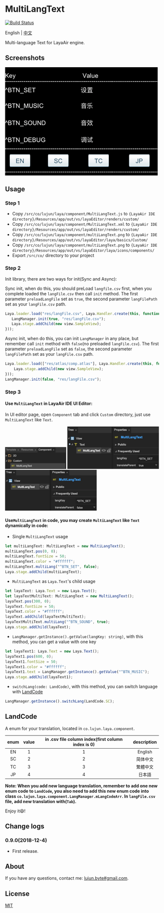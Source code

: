 # MultiLangText

[![Build Status](https://travis-ci.org/whilu/MultiLangText.svg)](https://travis-ci.org/whilu/MultiLangText)

English | [中文](README-zh_CN.md)

Multi-language Text for LayaAir engine.

## Screenshots

<img src="/screenshots/MultiLangText_screen_record_1.0.0.gif" alt="MultiLangText_screen_record_1.0.0.gif" title="MultiLangText_screen_record_1.0.0.gif" width="500" height="353" />

## Usage

### Step 1

- Copy ```/src/co/lujun/laya/component/MultiLangText.js``` to ```{LayaAir IDE directory}/Resources/app/out/vs/layaEditor/renders/custom/```
- Copy ```/src/co/lujun/laya/component/MultiLangText.xml``` to ```{LayaAir IDE directory}/Resources/app/out/vs/layaEditor/renders/custom/```
- Copy ```/src/co/lujun/laya/component/multiLangText.png``` to ```{LayaAir IDE directory}/Resources/app/out/vs/layaEditor/laya/basics/Custom/```
- Copy ```/src/co/lujun/laya/component/multiLangText.png``` to ```{LayaAir IDE directory}/Resources/app/out/vs/layaEditor/laya/icons/components/```
- Export ```/src/co/``` directory to your project

### Step 2

Init library, there are two ways for init(Sync and Async):

Sync init, when do this, you should preLoad ```langfile.csv``` first, when you complete loaded the ```langFile.csv``` then call ```init``` method. The first parameter ```preloadLangFile``` set as ```true```, the second parameter ```langFilePath``` set as your ```langFile.csv``` path.

```typescript
Laya.loader.load("res/langFile.csv", Laya.Handler.create(this, function(){
   LangManager.init(true, "res/langFile.csv");
   Laya.stage.addChild(new view.SampleView);
}));
```

Async init, when do this, you can init ```LangManager``` in any place, but remember call ```init``` method with ```false```(no preloaded ```langFile.csv```). The first parameter ```preloadLangFile``` set as ```false```, the second parameter ```langFilePath``` set as your ```langFile.csv``` path.

```typescript
Laya.loader.load(["res/atlas/comp.atlas"], Laya.Handler.create(this, function(){
    Laya.stage.addChild(new view.SampleView);
}));
LangManager.init(false, "res/langFile.csv");
```

### Step 3

#### Use ```MultiLangText``` in LayaAir IDE UI Editor:

In UI editor page, open ```Component``` tab and click ```Custom``` directory, just use ```MultiLangText``` like ```Text```.

<img src="/screenshots/MultiLangText_screen_record_1.0.1.jpg" alt="MultiLangText_screen_record_1.0.1.jpg" title="MultiLangText_screen_record_1.0.1.jpg" width="200" height="70.6" /> <img src="/screenshots/MultiLangText_screen_record_1.0.2.jpg" alt="MultiLangText_screen_record_1.0.2.jpg" title="MultiLangText_screen_record_1.0.2.jpg" width="300" height="137.9" /> <img src="/screenshots/MultiLangText_screen_record_1.0.3.jpg" alt="MultiLangText_screen_record_1.0.3.jpg" title="MultiLangText_screen_record_1.0.3.jpg" width="300" height="133.7" />

#### Use```MultiLangText``` in code, you may create ```MultiLangText``` like ```Text``` dynamically in code:

- Single ```MultiLangText``` usage

```typescript
let multiLangText: MultiLangText = new MultiLangText();
multiLangText.pos(0, 0);
multiLangText.fontSize = 50;
multiLangText.color = "#ffffff";
multiLangText.multiLang("^BTN_SET", false);
Laya.stage.addChild(multiLangText);
```

- ```MultiLangText``` as ```Laya.Text```'s child usage

```typescript
let layaText: Laya.Text = new Laya.Text();
let layaTextMultiText: MultiLangText = new MultiLangText();
layaText.pos(300, 0);
layaText.fontSize = 50;
layaText.color = "#ffffff";
layaText.addChild(layaTextMultiText);
layaTextMultiText.multiLang("^BTN_SOUND", true);
Laya.stage.addChild(layaText);
```

- ```LangManager.getInstance().getValue(langKey: string)```, with this method, you can get a value with one key

```typescript
let layaText1: Laya.Text = new Laya.Text();
layaText1.pos(600, 0);
layaText1.fontSize = 50;
layaText1.color = "#ffffff";
layaText1.text = LangManager.getInstance().getValue("^BTN_MUSIC");
Laya.stage.addChild(layaText1);
```

- ```switchLang(code: LandCode)```, with this method, you can switch language with [LandCode](#landCode)

```typescript
LangManager.getInstance().switchLang(LandCode.SC);
```

## <span id="landCode">LandCode</span>

A enum for your translation, located in ```co.lujun.laya.component```.

|enum|value|in .csv file column index(first column index is 0)|description
|:---:|:---:|:---:|:---:|
| EN | 1 | 1 | English
| SC | 2 | 2 | 简体中文
| TC | 3 | 3 | 繁體中文
| JP | 4 | 4 | 日本語

**Note: When you add new language translation, remember to add one new enum code to ```LandCode```, you also need to add this new enum code into class ```co.lujun.laya.component.LangManager.mLangCodeArr```. In ```langFile.csv``` file, add new translation with(```Tab```).**

Enjoy it😄!

## Change logs

### 0.9.0(2018-12-4)

- First release.

## About
If you have any questions, contact me: [lujun.byte#gmail.com](mailto:lujun.byte@gmail.com).

## License

[MIT](LICENSE)
